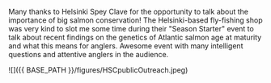Many thanks to Helsinki Spey Clave for the opportunity to talk about the
importance of big salmon conservation! The Helsinki-based fly-fishing
shop was very kind to slot me some time during their "Season Starter"
event to talk about recent findings on the genetics of Atlantic salmon
age at maturity and what this means for anglers. Awesome event with many
intelligent questions and attentive anglers in the audience.

![]({{ BASE_PATH }}/figures/HSCpublicOutreach.jpeg)
